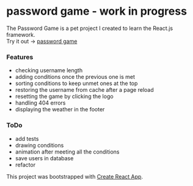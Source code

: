 # password game - work in progress

The Password Game is a pet project I created to learn the React.js framework.  
Try it out -> [password game](https://password-game-blue.vercel.app/)

### Features

- checking username length
- adding conditions once the previous one is met
- sorting conditions to keep unmet ones at the top
- restoring the username from cache after a page reload
- resetting the game by clicking the logo
- handling 404 errors
- displaying the weather in the footer

### ToDo

- add tests
- drawing conditions
- animation after meeting all the conditions
- save users in database
- refactor

This project was bootstrapped with [Create React App](https://github.com/facebook/create-react-app).
